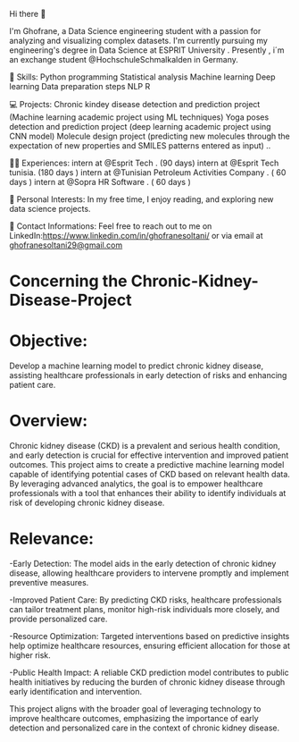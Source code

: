 Hi there 👋

I'm Ghofrane, a Data Science engineering student with a passion for analyzing and visualizing complex datasets. I'm currently pursuing my engineering's degree in Data Science at ESPRIT University . Presently , i´m an exchange student @HochschuleSchmalkalden in Germany.

💼 Skills: Python programming Statistical analysis Machine learning Deep learning Data preparation steps NLP R

💻 Projects: Chronic kindey disease detection and prediction project (Machine learning academic project using ML techniques) Yoga poses detection and prediction project (deep learning academic project using CNN model) Molecule design project (predicting new molecules through the expectation of new properties and SMILES patterns entered as input) ..

🧑‍💼 Experiences: intern at @Esprit Tech . (90 days) intern at @Esprit Tech  tunisia. (180 days ) intern at @Tunisian Petroleum Activities Company . ( 60 days ) intern at @Sopra HR Software . ( 60 days )

📝 Personal Interests: In my free time, I enjoy reading, and exploring new data science projects.

🤝 Contact Informations: Feel free to reach out to me on LinkedIn:https://www.linkedin.com/in/ghofranesoltani/ or via email at ghofranesoltani29@gmail.com

# Concerning the Chronic-Kidney-Disease-Project
# Objective:
Develop a machine learning model to predict chronic kidney disease, assisting healthcare professionals in early detection of risks and enhancing patient care.

# Overview:
Chronic kidney disease (CKD) is a prevalent and serious health condition, and early detection is crucial for effective intervention and improved patient outcomes. This project aims to create a predictive machine learning model capable of identifying potential cases of CKD based on relevant health data. By leveraging advanced analytics, the goal is to empower healthcare professionals with a tool that enhances their ability to identify individuals at risk of developing chronic kidney disease.
# Relevance:

-Early Detection: The model aids in the early detection of chronic kidney disease, allowing healthcare providers to intervene promptly and implement preventive measures.

-Improved Patient Care: By predicting CKD risks, healthcare professionals can tailor treatment plans, monitor high-risk individuals more closely, and provide personalized care.

-Resource Optimization: Targeted interventions based on predictive insights help optimize healthcare resources, ensuring efficient allocation for those at higher risk.

-Public Health Impact: A reliable CKD prediction model contributes to public health initiatives by reducing the burden of chronic kidney disease through early identification and intervention.

This project aligns with the broader goal of leveraging technology to improve healthcare outcomes, emphasizing the importance of early detection and personalized care in the context of chronic kidney disease.
